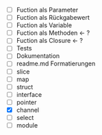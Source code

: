 - [ ] Fuction als Parameter
- [ ] Fuction als Rückgabewert
- [ ] Fuction als Variable
- [ ] Fuction als Methoden <- ?
- [ ] Fuction als Closure <- ?
- [ ] Tests
- [ ] Dokumentation
- [ ] readme.md Formatierungen
- [ ] slice
- [ ] map
- [ ] struct
- [ ] interface
- [ ] pointer
- [x] channel
- [ ] select
- [ ] module